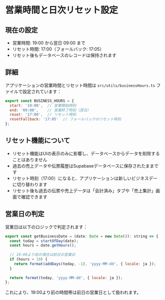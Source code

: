 # 営業時間と日次リセット設定

## 現在の設定
- 営業時間: 19:00 から翌日 09:00 まで
- リセット時間: 17:00（フォールバック: 17:05）
- リセット後もデータベースのレコードは保持されます

## 詳細
アプリケーションの営業時間とリセット時間は `src/utils/businessHours.ts` ファイルで設定されています：

```javascript
export const BUSINESS_HOURS = {
  start: '19:00',  // 営業開始時刻
  end: '09:00',    // 営業終了時刻（翌日）
  reset: '17:00',  // リセット時刻
  resetFallback: '17:05'  // フォールバックのリセット時刻
};
```

## リセット機能について
- リセット機能はUIの表示のみに影響し、データベースからデータを削除することはありません
- 過去の売上データや伝票履歴はSupabaseデータベースに保存されたままです
- リセット時刻（17:00）になると、アプリケーションは新しいビジネスデーに切り替わります
- リセット後も過去の伝票や売上データは「会計済み」タブや「売上集計」画面で確認できます

## 営業日の判定
営業日は以下のロジックで判定されます：

```javascript
export const getBusinessDate = (date: Date = new Date()): string => {
  const today = startOfDay(date);
  const hours = date.getHours();
  
  // 19:00より前の場合は前日の営業日
  if (hours < 19) {
    return format(addDays(today, -1), 'yyyy-MM-dd', { locale: ja });
  }
  
  return format(today, 'yyyy-MM-dd', { locale: ja });
};
```

これにより、19:00より前の時間帯は前日の営業日として扱われます。
